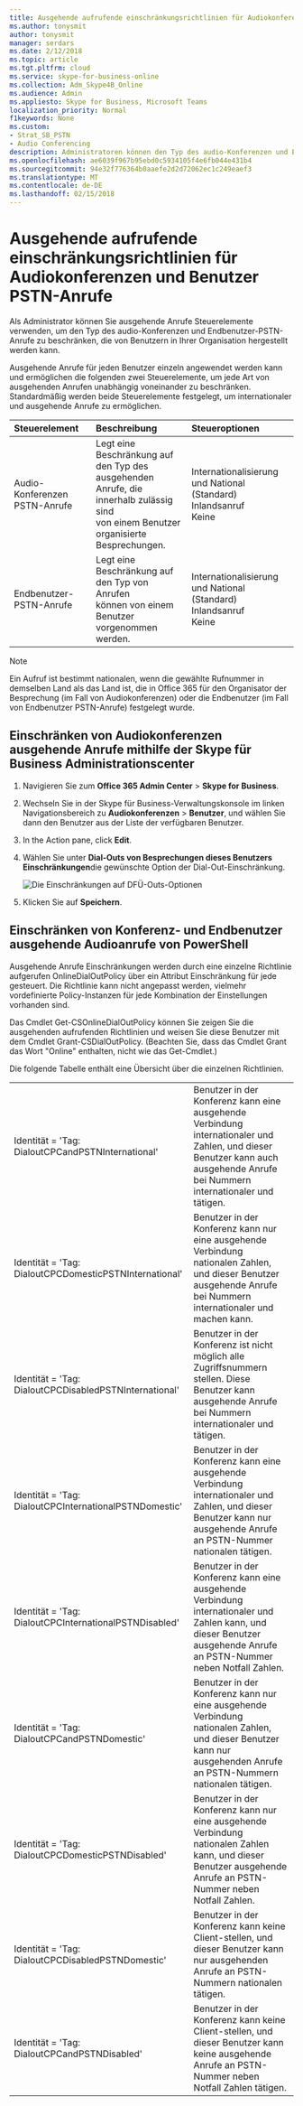 ```yaml
---
title: Ausgehende aufrufende einschränkungsrichtlinien für Audiokonferenzen und Benutzer PSTN-Anrufe
ms.author: tonysmit
author: tonysmit
manager: serdars
ms.date: 2/12/2018
ms.topic: article
ms.tgt.pltfrm: cloud
ms.service: skype-for-business-online
ms.collection: Adm_Skype4B_Online
ms.audience: Admin
ms.appliesto: Skype for Business, Microsoft Teams
localization_priority: Normal
f1keywords: None
ms.custom:
- Strat_SB_PSTN
- Audio Conferencing
description: Administratoren können den Typ des audio-Konferenzen und Endbenutzer-PSTN-Anrufe steuern, die von Benutzern vorgenommen werden können.
ms.openlocfilehash: ae6039f967b95ebd0c5934105f4e6fb044e431b4
ms.sourcegitcommit: 94e32f776364b0aaefe2d2d72062ec1c249eaef3
ms.translationtype: MT
ms.contentlocale: de-DE
ms.lasthandoff: 02/15/2018
---
```

# <a name="outbound-calling-restriction-policies-for-audio-conferencing-and-user-pstn-calls"></a>Ausgehende aufrufende einschränkungsrichtlinien für Audiokonferenzen und Benutzer PSTN-Anrufe

Als Administrator können Sie ausgehende Anrufe Steuerelemente verwenden, um den Typ des audio-Konferenzen und Endbenutzer-PSTN-Anrufe zu beschränken, die von Benutzern in Ihrer Organisation hergestellt werden kann. 

Ausgehende Anrufe für jeden Benutzer einzeln angewendet werden kann und ermöglichen die folgenden zwei Steuerelemente, um jede Art von ausgehenden Anrufen unabhängig voneinander zu beschränken. Standardmäßig werden beide Steuerelemente festgelegt, um internationaler und ausgehende Anrufe zu ermöglichen. 

|Steuerelement|Beschreibung|Steueroptionen|
|:-----|:-----|:-----|
|Audio-Konferenzen PSTN-Anrufe|Legt eine Beschränkung auf den Typ des ausgehenden </br>Anrufe, die innerhalb zulässig sind </br>von einem Benutzer organisierte Besprechungen.|Internationalisierung und National (Standard)</br>Inlandsanruf</br>Keine|
|Endbenutzer-PSTN-Anrufe|Legt eine Beschränkung auf den Typ von Anrufen </br>können von einem Benutzer vorgenommen werden.|Internationalisierung und National (Standard)</br>Inlandsanruf</br>Keine|

   > [!NOTE]
   > Ein Aufruf ist bestimmt nationalen, wenn die gewählte Rufnummer in demselben Land als das Land ist, die in Office 365 für den Organisator der Besprechung (im Fall von Audiokonferenzen) oder die Endbenutzer (im Fall von Endbenutzer PSTN-Anrufe) festgelegt wurde. 


## <a name="restrict-audio-conferencing-outbound-calls-using-the-skype-for-business-admin-center"></a>Einschränken von Audiokonferenzen ausgehende Anrufe mithilfe der Skype für Business Administrationscenter 


1.  Navigieren Sie zum **Office 365 Admin Center** > **Skype for Business**.
2.  Wechseln Sie in der Skype für Business-Verwaltungskonsole im linken Navigationsbereich zu **Audiokonferenzen** > **Benutzer**, und wählen Sie dann den Benutzer aus der Liste der verfügbaren Benutzer.
3.  In the Action pane, click **Edit**.
4.  Wählen Sie unter **Dial-Outs von Besprechungen dieses Benutzers Einschränkungen**die gewünschte Option der Dial-Out-Einschränkung.

    ![Die Einschränkungen auf DFÜ-Outs-Optionen](../images/restrictions-to-dial-outs.png)

5. Klicken Sie auf **Speichern**.

## <a name="restrict-audio-conferencing-and-end-user-outbound-calls-using-powershell"></a>Einschränken von Konferenz- und Endbenutzer ausgehende Audioanrufe von PowerShell

Ausgehende Anrufe Einschränkungen werden durch eine einzelne Richtlinie aufgerufen OnlineDialOutPolicy über ein Attribut Einschränkung für jede gesteuert. Die Richtlinie kann nicht angepasst werden, vielmehr vordefinierte Policy-Instanzen für jede Kombination der Einstellungen vorhanden sind. 

Das Cmdlet Get-CSOnlineDialOutPolicy können Sie zeigen Sie die ausgehenden aufrufenden Richtlinien und weisen Sie diese Benutzer mit dem Cmdlet Grant-CSDialOutPolicy. (Beachten Sie, dass das Cmdlet Grant das Wort "Online" enthalten, nicht wie das Get-Cmdlet.) 

Die folgende Tabelle enthält eine Übersicht über die einzelnen Richtlinien.

|||
|:-----|:-----|
|Identität = 'Tag: DialoutCPCandPSTNInternational'    |    Benutzer in der Konferenz kann eine ausgehende Verbindung internationaler und Zahlen, und dieser Benutzer kann auch ausgehende Anrufe bei Nummern internationaler und tätigen.    |
|Identität = 'Tag: DialoutCPCDomesticPSTNInternational'  |    Benutzer in der Konferenz kann nur eine ausgehende Verbindung nationalen Zahlen, und dieser Benutzer ausgehende Anrufe bei Nummern internationaler und machen kann.    |
|    Identität = 'Tag: DialoutCPCDisabledPSTNInternational'    |    Benutzer in der Konferenz ist nicht möglich alle Zugriffsnummern stellen. Diese Benutzer kann ausgehende Anrufe bei Nummern internationaler und tätigen.    |
|    Identität = 'Tag: DialoutCPCInternationalPSTNDomestic'    |    Benutzer in der Konferenz kann eine ausgehende Verbindung internationaler und Zahlen, und dieser Benutzer kann nur ausgehende Anrufe an PSTN-Nummer nationalen tätigen.    |
|    Identität = 'Tag: DialoutCPCInternationalPSTNDisabled'    |    Benutzer in der Konferenz kann eine ausgehende Verbindung internationaler und Zahlen kann, und dieser Benutzer ausgehende Anrufe an PSTN-Nummer neben Notfall Zahlen.    |
|    Identität = 'Tag: DialoutCPCandPSTNDomestic'    |    Benutzer in der Konferenz kann nur eine ausgehende Verbindung nationalen Zahlen, und dieser Benutzer kann nur ausgehenden Anrufe an PSTN-Nummern nationalen tätigen.    |
|    Identität = 'Tag: DialoutCPCDomesticPSTNDisabled'    |    Benutzer in der Konferenz kann nur eine ausgehende Verbindung nationalen Zahlen kann, und dieser Benutzer ausgehende Anrufe an PSTN-Nummer neben Notfall Zahlen.    |
|    Identität = 'Tag: DialoutCPCDisabledPSTNDomestic'    |    Benutzer in der Konferenz kann keine Client-stellen, und dieser Benutzer kann nur ausgehenden Anrufe an PSTN-Nummern nationalen tätigen.    |
|    Identität = 'Tag: DialoutCPCandPSTNDisabled'    |    Benutzer in der Konferenz kann keine Client-stellen, und dieser Benutzer kann keine ausgehende Anrufe an PSTN-Nummer neben Notfall Zahlen tätigen.    |
